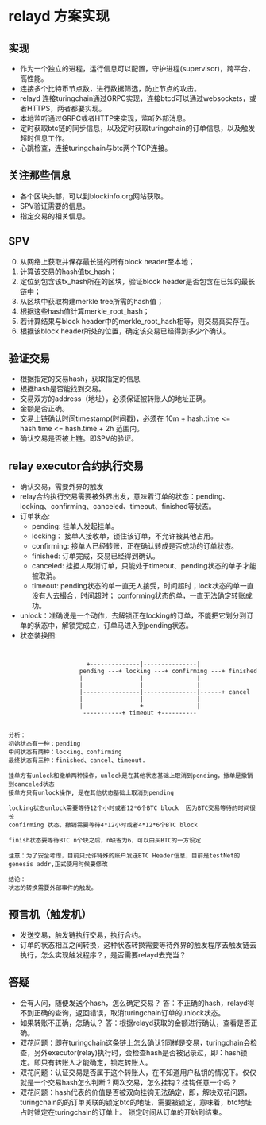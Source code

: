 # relayd 方案实现

## 实现

* 作为一个独立的进程，运行信息可以配置，守护进程(supervisor)，跨平台，高性能。
* 连接多个比特币节点数，进行数据筛选，防止节点的攻击。
* relayd 连接turingchain通过GRPC实现，连接btcd可以通过websockets，或者HTTPS，两者都要实现。
* 本地监听通过GRPC或者HTTP来实现，监听外部消息。
* 定时获取btc链的同步信息，以及定时获取turingchain的订单信息，以及触发超时信息工作。
* 心跳检查，连接turingchain与btc两个TCP连接。

## 关注那些信息

* 各个区块头部，可以到blockinfo.org网站获取。
* SPV验证需要的信息。
* 指定交易的相关信息。

## SPV
0. 从网络上获取并保存最长链的所有block header至本地；
1. 计算该交易的hash值tx_hash；
2. 定位到包含该tx_hash所在的区块，验证block header是否包含在已知的最长链中；
3. 从区块中获取构建merkle tree所需的hash值；
4. 根据这些hash值计算merkle_root_hash；
5. 若计算结果与block header中的merkle_root_hash相等，则交易真实存在。
6. 根据该block header所处的位置，确定该交易已经得到多少个确认。

## 验证交易

* 根据指定的交易hash，获取指定的信息
* 根据hash是否能找到交易。
* 交易双方的address（地址），必须保证被转账人的地址正确。
* 金额是否正确。
* 交易上链确认时间timestamp(时间戳)，必须在 10m + hash.time <= hash.time <= hash.time + 2h 范围内。
* 确认交易是否被上链。即SPV的验证。

## relay executor合约执行交易

* 确认交易，需要外界的触发
* relay合约执行交易需要被外界出发，意味着订单的状态：pending、locking、confirming、canceled、timeout、finished等状态。
* 订单状态:
    * pending: 挂单人发起挂单。
    * locking： 接单人接收单，锁住该订单，不允许被其他占用。
    * confirming: 接单人已经转账，正在确认转成是否成功的订单状态。
    * finished: 订单完成，交易已经得到确认。
    * canceled: 挂担人取消订单，只能处于timeout、pending状态的单子才能被取消。
    * timeout: pending状态的单一直无人接受，时间超时；lock状态的单一直没有人去撮合，时间超时； conforming状态的单，一直无法确定转账成功。
* unlock：准确说是一个动作，去解锁正在locking的订单，不能把它划分到订单的状态中，解锁完成立，订单马进入到pending状态。
* 状态装换图:
```


                      +--------------|---------------|
                    pending ---+ locking ---+ confirming ---+ finished
                    |                |               |
                    |                |               |
                    |----------------|---------------|------+ cancel
                    |                |               |
                    |                +               |
                     -----------+ timeout +----------


分析：
初始状态有一种：pending
中间状态有两种：locking、confirming
最终状态有三种：finished、cancel、timeout.

挂单方有unlock和撤单两种操作，unlock是在其他状态基础上取消到pending，撤单是撤销到canceled状态
接单方只有unlock操作, 是在其他状态基础上取消到pending

locking状态unlock需要等待12个小时或者12*6个BTC block  因为BTC交易等待的时间很长
confirming 状态，撤销需要等待4*12小时或者4*12*6个BTC block

finish状态要等待BTC n个块之后，n缺省为6，可以由买BTC的一方设定

注意：为了安全考虑，目前只允许特殊的账户发送BTC Header信息，目前是testNet的genesis addr,正式使用时候要修改

结论：
状态的转换需要外部事件的触发。
```

## 预言机（触发机）

* 发送交易，触发链执行交易，执行合约。
* 订单的状态相互之间转换，这种状态转换需要等待外界的触发程序去触发链去执行，怎么实现触发程序？，是否需要relayd去充当？

## 答疑

* 会有人问，随便发送个hash，怎么确定交易？ 答：不正确的hash，relayd得不到正确的查询，返回错误，取消turingchain订单的unlock状态。
* 如果转账不正确，怎确认？ 答：根据relayd获取的金额进行确认，查看是否正确。
* 双花问题：即在turingchain这条链上怎么确认?同样是交易，turingchain会检查，另外executor(relay)执行时，会检查hash是否被记录过，即：hash锁定。即只有转账人才能确定，锁定转账人。
* 双花问题：认证交易是否属于这个转账人，在不知道用户私钥的情况下。仅仅就是一个交易hash怎么判断？两次交易，怎么挂钩？挂钩任意一个吗？
* 双花问题：hash代表的价值是否被双向挂钩无法确定，即，解决双花问题，turingchain的的订单关联的锁定btc的地址，需要被锁定，意味着，btc地址占时锁定在turingchain的订单上。
    锁定时间从订单的开始到结束。
